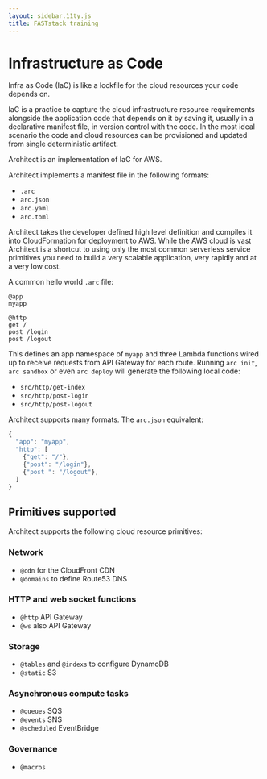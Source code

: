 ```yaml
---
layout: sidebar.11ty.js
title: FASTstack training
---
```


# Infrastructure as Code

Infra as Code (IaC) is like a lockfile for the cloud resources your code depends on.

IaC is a practice to capture the cloud infrastructure resource requirements alongside the application code that depends on it by saving it, usually in a declarative manifest file, in version control with the code. In the most ideal scenario the code and cloud resources can be provisioned and updated from single deterministic artifact.

Architect is an implementation of IaC for AWS.

Architect implements a manifest file in the following formats:

- `.arc`
- `arc.json` 
- `arc.yaml` 
- `arc.toml`

Architect takes the developer defined high level definition and compiles it into CloudFormation for deployment to AWS. While the AWS cloud is vast Architect is a shortcut to using only the most common serverless service primitives you need to build a very scalable application, very rapidly and at a very low cost. 

A common hello world `.arc` file:

```
@app
myapp

@http
get /
post /login
post /logout
```

This defines an app namespace of `myapp` and three Lambda functions wired up to receive requests from API Gateway for each route. Running `arc init`, `arc sandbox` or even `arc deploy` will generate the following local code:

- `src/http/get-index`
- `src/http/post-login`
- `src/http/post-logout`

Architect supports many formats. The `arc.json` equivalent:

```javascript
{
  "app": "myapp",
  "http": [
    {"get": "/"},
    {"post": "/login"},
    {"post ": "/logout"},
  ]
}
```

## Primitives supported

Architect supports the following cloud resource primitives:

### Network

- <code>@cdn</code> for the CloudFront CDN
- <code>@domains</code> to define Route53 DNS

### HTTP and web socket functions

- `@http` API Gateway
- `@ws` also API Gateway

### Storage

- `@tables` and `@indexs` to configure DynamoDB
- `@static` S3

### Asynchronous compute tasks

- `@queues` SQS
- `@events` SNS
- `@scheduled` EventBridge

### Governance

- `@macros`
